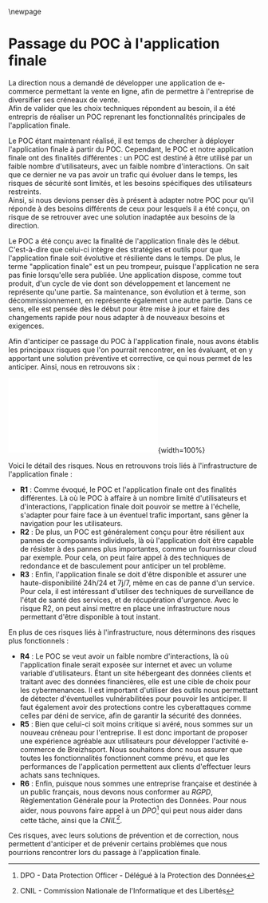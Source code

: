 \newpage

#   Passage du POC à l'application finale

La direction nous a demandé de développer une application de e-commerce permettant la vente en ligne, afin de permettre à l'entreprise de diversifier ses créneaux de vente.  
Afin de valider que les choix techniques répondent au besoin, il a été entrepris de réaliser un POC reprenant les fonctionnalités principales de l'application finale.  

Le POC étant maintenant réalisé, il est temps de chercher à déployer l'application finale à partir du POC. Cependant, le POC et notre application finale ont des finalités différentes : un POC est destiné à être utilisé par un faible nombre d'utilisateurs, avec un faible nombre d'interactions. On sait que ce dernier ne va pas avoir un trafic qui évoluer dans le temps, les risques de sécurité sont limités, et les besoins spécifiques des utilisateurs restreints.  
Ainsi, si nous devions penser dès à présent à adapter notre POC pour qu'il réponde à des besoins différents de ceux pour lesquels il a été conçu, on risque de se retrouver avec une solution inadaptée aux besoins de la direction.

Le POC a été conçu avec la finalité de l'application finale dès le début. C'est-à-dire que celui-ci intègre des stratégies et outils pour que l'application finale soit évolutive et résiliente dans le temps. De plus, le terme "application finale" est un peu trompeur, puisque l'application ne sera pas finie lorsqu'elle sera publiée. Une application dispose, comme tout produit, d'un cycle de vie dont son développement et lancement ne représente qu'une partie. Sa maintenance, son évolution et à terme, son décommissionnement, en représente également une autre partie. Dans ce sens, elle est pensée dès le début pour être mise à jour et faire des changements rapide pour nous adapter à de nouveaux besoins et exigences.

Afin d'anticiper ce passage du POC à l'application finale, nous avons établis les principaux risques que l'on pourrait rencontrer, en les évaluant, et en y apportant une solution préventive et corrective, ce qui nous permet de les anticiper. Ainsi, nous en retrouvons six :

![Matrice des risques du passage du POC à l'application finale.](ASSETS/DOCS/V-Matrice_risques_POC_SF.pdf){width=100%}

Voici le détail des risques. Nous en retrouvons trois liés à l'infrastructure de l'application finale :

 -  **R1** : Comme évoqué, le POC et l'application finale ont des finalités différentes. Là où le POC à affaire à un nombre limité d'utilisateurs et d'interactions, l'application finale doit pouvoir se mettre à l'échelle, s'adapter pour faire face à un éventuel trafic important, sans gêner la navigation pour les utilisateurs.
 -  **R2** : De plus, un POC est généralement conçu pour être résilient aux pannes de composants individuels, là où l'application doit être capable de résister à des pannes plus importantes, comme un fournisseur cloud par exemple. Pour cela, on peut faire appel à des techniques de redondance et de basculement pour anticiper un tel problème.
 -  **R3** : Enfin, l'application finale se doit d'être disponible et assurer une haute-disponibilité 24h/24 et 7j/7, même en cas de panne d'un service. Pour cela, il est intéressant d'utiliser des techniques de surveillance de l'état de santé des services, et de récupération d'urgence. Avec le risque R2, on peut ainsi mettre en place une infrastructure nous permettant d'être disponible à tout instant.

En plus de ces risques liés à l'infrastructure, nous déterminons des risques plus fonctionnels :

 -  **R4** : Le POC se veut avoir un faible nombre d'interactions, là où l'application finale serait exposée sur internet et avec un volume variable d'utilisateurs. Étant un site hébergeant des données clients et traitant avec des données financières, elle est une cible de choix pour les cybermenances. Il est important d'utiliser des outils nous permettant de détecter d'éventuelles vulnérabilitées pour pouvoir les anticiper. Il faut également avoir des protections contre les cyberattaques comme celles par déni de service, afin de garantir la sécurité des données.
 -  **R5** : Bien que celui-ci soit moins critique si avéré, nous sommes sur un nouveau créneau pour l'entreprise. Il est donc important de proposer une expérience agréable aux utilisateurs pour développer l'activité e-commerce de Breizhsport. Nous souhaitons donc nous assurer que toutes les fonctionnalités fonctionnent comme prévu, et que les performances de l'application permettent aux clients d'effectuer leurs achats sans techniques.
 -  **R6** : Enfin, puisque nous sommes une entreprise française et destinée à un public français, nous devons nous conformer au *RGPD*, Réglementation Générale pour la Protection des Données. Pour nous aider, nous pouvons faire appel à un *DPO*[^11] qui peut nous aider dans cette tâche, ainsi que la *CNIL*[^12].

Ces risques, avec leurs solutions de prévention et de correction, nous permettent d'anticiper et de prévenir certains problèmes que nous pourrions rencontrer lors du passage à l'application finale.

[^11]: DPO - Data Protection Officer - Délégué à la Protection des Données
[^12]: CNIL - Commission Nationale de l'Informatique et des Libertés
